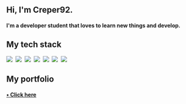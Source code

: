 <h2>Hi, I'm Creper92.</h2>
<h4>I'm a developer student that loves to learn new things and develop.</h4>

<h2>My tech stack</h2>
<p> 
<img src="https://img.shields.io/badge/HTML-E34F26?style=flat-square&logo=HTML5&logoColor=white"/>&nbsp
<img src="https://img.shields.io/badge/CSS-1572B6?style=flat-square&logo=CSS3&logoColor=white"/>&nbsp
<img src="https://img.shields.io/badge/JavaScript-F7DF1E?style=flat-square&logo=JavaScript&logoColor=black"/>&nbsp
<img src="https://img.shields.io/badge/Node.js-339933?style=flat-square&logo=Node.js&logoColor=white"/>&nbsp
<img src="https://img.shields.io/badge/MySQL-4479A1?style=flat-square&logo=MySQL&logoColor=white"/>&nbsp
<img src="https://img.shields.io/badge/Discord.js-5865f2?style=flat-square&logo=DISCORD&logoColor=white"/>&nbsp
<img src="https://img.shields.io/badge/Java-f89820?style=flat-square&logo=Java&logoColor=white"/>&nbsp
</p>

<h2>My portfolio</h2>
<h4><a href="https://creper92.tk">    • Click here</a></h4>
